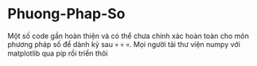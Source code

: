 # Phuong-Phap-So
Một số code gần hoàn thiện và có thể chưa chính xác hoàn toàn cho môn phương pháp số để dành kỳ sau  💀 💀 💀. Mọi người tải thư viện numpy với matplotlib qua pip rồi triển thôi
